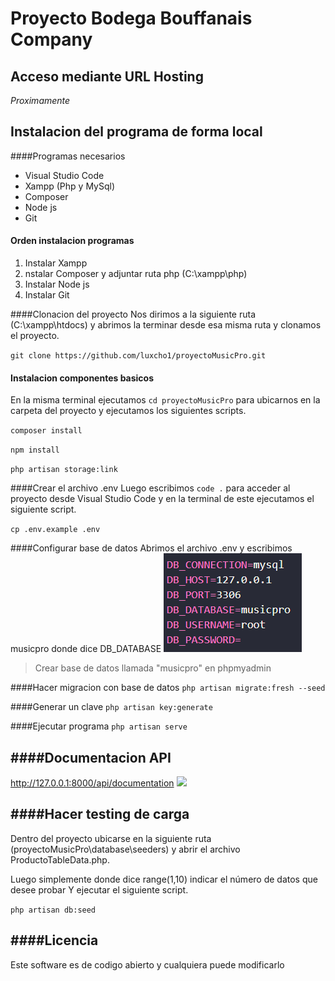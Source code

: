 # Proyecto Bodega Bouffanais Company

Acceso mediante URL Hosting
--
*Proximamente*

Instalacion del programa de forma local
--
####Programas necesarios

- Visual Studio Code
- Xampp (Php y MySql)
- Composer
- Node js
- Git

#### Orden instalacion programas
1. Instalar Xampp
2. nstalar Composer y adjuntar ruta php (C:\xampp\php)
3. Instalar Node js
4. Instalar Git

####Clonacion del proyecto
Nos dirimos a la siguiente ruta (C:\xampp\htdocs) y abrimos la terminar desde esa misma ruta y clonamos el proyecto.

`git clone https://github.com/luxcho1/proyectoMusicPro.git`

#### Instalacion componentes basicos

En la misma terminal ejecutamos `cd proyectoMusicPro`  para ubicarnos en la carpeta del proyecto y ejecutamos los siguientes scripts.

`composer install`

`npm install`

`php artisan storage:link`


####Crear el archivo .env
Luego escribimos `code .` para acceder al proyecto desde Visual Studio Code y en la terminal de este ejecutamos el siguiente script.

`cp .env.example .env`


####Configurar base de datos
Abrimos el archivo .env y escribimos musicpro donde dice DB_DATABASE
![](https://raw.githubusercontent.com/luxcho1/proyectoMusicPro/main/public/build/assets/Captura%20de%20pantalla%202023-05-25%20182614.png)

> Crear base de datos llamada "musicpro" en phpmyadmin

####Hacer migracion con base de datos
`php artisan migrate:fresh --seed`

####Generar un clave
`php artisan key:generate`

####Ejecutar programa
`php artisan serve`

####Documentacion API
---
http://127.0.0.1:8000/api/documentation
![](https://raw.githubusercontent.com/luxcho1/proyectoMusicPro/main/public/build/assets/API)

####Hacer testing de carga
---
Dentro del proyecto ubicarse en la siguiente ruta (proyectoMusicPro\database\seeders) y abrir el archivo ProductoTableData.php.

Luego simplemente donde dice range(1,10) indicar el número de datos que desee probar
Y ejecutar el siguiente script.

`php artisan db:seed`

####Licencia
-------------
Este software es de codigo abierto y cualquiera puede modificarlo
